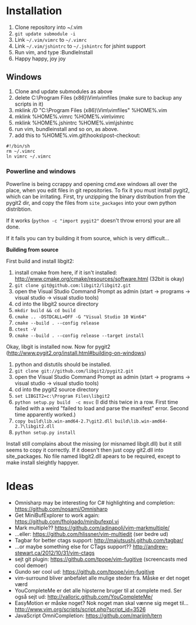 ﻿# Installation

 1. Clone repository into ~/.vim
 2. `git update submodule -i`
 3. Link `~/.vim/vimrc` to `~/.vimrc`
 4. Link `~/.vim/jshintrc` to `~/.jshintrc` for jshint support
 5. Run vim, and type :BundleInstall
 6. Happy happy, joy joy

## Windows

 1. Clone and update submodules as above
 2. delete C:\Program Files (x86)\Vim\vimfiles (make sure to backup any scripts in it)
 3. mklink /D "C:\Program Files (x86)\Vim\vimfiles" %HOME%\.vim
 4. mklink %HOME%\.vimrc %HOME%\.vim\vimrc
 5. mklink %HOME%\.jshintrc %HOME%\.vim\jshintrc
 6. run vim, bundleinstall and so on, as above.
 7. add this to %HOME%\.vim\.git\hooks\post-checkout:
 ```
#!/bin/sh
rm ~/.vimrc
ln vimrc ~/.vimrc
 ```

### Powerline and windows


Powerline is being ccrappy and opening cmd.exe windows all over the place, when
you edit files in git repositories. To fix it you must install pygit2, which
can be irritating. First, try unzipping the binary distribution from the pygit2
dir, and copy the files from `site_packages` into your own python distribtion.

If it works (`python -c "import pygit2"` doesn't throw errors) your are all done.

If it fails you can try building it from source, which is very difficult...


**Building from source**

First build and install libgit2:

 1. install cmake from here, if it isn't installed: http://www.cmake.org/cmake/resources/software.html (32bit is okay)
 2. `git clone git@github.com:libgit2/libgit2.git`
 3. open the Visual Studio Command Prompt as admin (start -> programs -> visual studio -> visual studio tools)
 4. cd into the libgit2 source directory
 5. `mkdir build && cd build`
 6. `cmake .. -DSTDCALL=OFF -G "Visual Studio 10 Win64"`
 7. `cmake --build . --config release`
 8. `ctest -V`
 7. `cmake --build . --config release --target install`

Okay, libgit is installed now. Now for pygit2 (http://www.pygit2.org/install.html#building-on-windows)

 1. python and distutils should be installed.
 2. `git clone git://github.com/libgit2/pygit2.git`
 3. open the Visual Studio Command Prompt as admin (start -> programs -> visual studio -> visual studio tools)
 4. cd into the pygit2 source directory
 5. `set LIBGIT2=c:\Program Files\libgit2`
 6. `python setup.py build  -c msvc` (I did this twice in a row. First time
    failed with a weird "failed to load and parse the manifest" error. Second
    time apparently worked.)
 7. `copy build\lib.win-amd64-2.7\git2.dll build\lib.win-amd64-2.7\libgit2.dll`
 8. `python setup.py install`

Install still complains about the missing (or misnamed libgit.dll) but it still
seems to copy it correctly. If it doesn't then just copy git2.dll into
site\_packages. No file named libgit2.dll apears to be required, except to make
install sleightly happyer.


# Ideas

- Omnisharp may be interesting for C# highlighting and completion: https://github.com/nosami/Omnisharp
- Get MiniBufExplorer to work again: https://github.com/fholgado/minibufexpl.vi
- Mark multiple?? https://github.com/adinapoli/vim-markmultiple/
- ...eller: https://github.com/hlissner/vim-multiedit (ser bedre ud)
- Tagbar for better ctags support: http://majutsushi.github.com/tagbar/
- ...or maybe something else for CTags support?? http://andrew-stewart.ca/2012/10/31/vim-ctags
- sejt git plugin: https://github.com/tpope/vim-fugitive (screencasts med cool demoer)
- Gundo ser cool ud: https://github.com/tpope/vim-fugitive
- vim-surround bliver anbefalet alle mulige steder fra. Måske er det noget værd
- YouCompleteMe er det alle hipsterne bruger til at complete med. Ser også sejt ud: http://valloric.github.com/YouCompleteMe/
- EasyMotion er måske noget? Nok noget man skal vænne sig meget til... http://www.vim.org/scripts/script.php?script_id=3526
- JavaScript OmniCompletion: https://github.com/marijnh/tern



